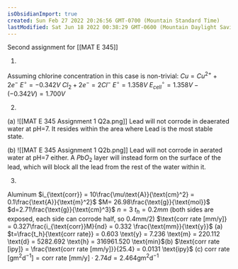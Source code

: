 ```yaml
---
isObsidianImport: true
created: Sun Feb 27 2022 20:26:56 GMT-0700 (Mountain Standard Time)
lastModified: Sat Jun 18 2022 00:38:29 GMT-0600 (Mountain Daylight Saving Time)
---
```

Second assignment for [[MAT E 345]]

1.
Assuming chlorine concentration in this case is non-trivial:
	$Cu = Cu^{2+} + 2e^- \ E^{\circ}= -0.342V$
	$Cl_{2} + 2e^- = 2Cl^- \ E^{\circ}= 1.358V$
	$E_{cell}^{\circ} = 1.358V - (-0.342V) = 1.700V$

2.
(a)
![[MAT E 345 Assignment 1 Q2a.png]] 
Lead will not corrode in deaerated water at pH=7. It resides within the area where Lead is the most stable state.

(b)
![[MAT E 345 Assignment 1 Q2b.png]]
Lead will not corrode in aerated water at pH=7 either. A $PbO_2$ layer will instead form on the surface of the lead, which will block all the lead from the rest of the water within it.

3.
Aluminum
$i_{\text{corr}} = 10\frac{\mu\text{A}}{\text{cm}^2} = 0.1\frac{\text{A}}{\text{m}^2}$
$M= 26.98\frac{\text{g}}{\text{mol}}$
$d=2.71\frac{\text{g}}{\text{cm}^3}$
$n=3$
$t_h=0.2mm$ (both sides are exposed, each side can corrode half, so 0.4mm/2)
$\text{corr rate [mm/y]} = 0.327\frac{i_{\text{corr}}M}{nd} = 0.332 \frac{\text{mm}}{\text{y}}$
(a) 
$t=\frac{t_h}{\text{corr rate}} = 0.603 \text{y} = 7.236 \text{m} = 220.112 \text{d} = 5282.692 \text{h} = 316961.520 \text{min}$(b)
$\text{corr rate [ipy]} = \frac{\text{corr rate [mm/y]}}{25.4} = 0.0131 \text{ipy}$
(c)
$\text{corr rate [gm}^2\text{d}^{-1}\text{]} = \text{corr rate [mm/y]}\cdot 2.74 d = 2.464 \text{gm}^2\text{d}^{-1}$






	